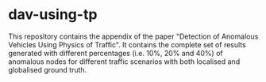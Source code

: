 # dav-using-tp

This repository contains the appendix of the paper "Detection of Anomalous Vehicles Using Physics of Traffic". It contains the complete set of results generated with different percentages (i.e. 10%, 20% and 40%) of anomalous nodes for different traffic scenarios with both localised and globalised ground truth.
